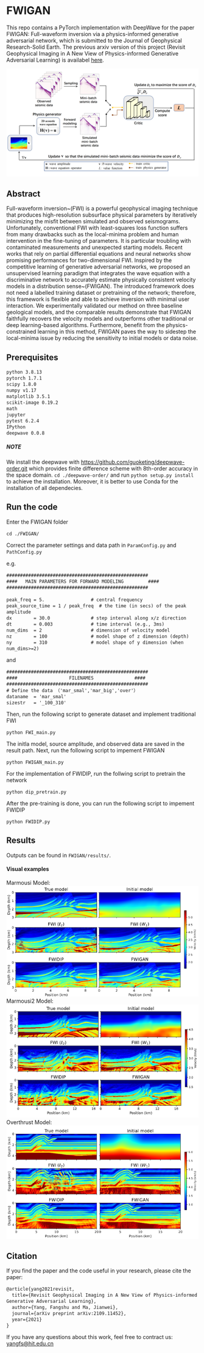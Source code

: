 # FWIGAN
This repo contains a PyTorch implementation with DeepWave for the paper FWIGAN: Full-waveform inversion via a physics-informed generative adversarial network, which is submitted to the Journal of Geophysical Research-Solid Earth. The previous arxiv version of this project (Revisit Geophysical Imaging in A New View of Physics-informed Generative Adversarial Learning) is availabel [here](https://arxiv.org/abs/2109.11452).

![Flowchart of FWIGAN](/images/flowchat.png)

## Abstract
Full-waveform inversion~(FWI) is a powerful geophysical imaging technique that produces high-resolution subsurface physical parameters by iteratively minimizing the misfit between simulated and observed seismograms. Unfortunately, conventional FWI with least-squares loss function suffers from many drawbacks such as the local-minima problem and human intervention in the fine-tuning of parameters. It is particular troubling with contaminated measurements and unexpected starting models. Recent works that rely on partial differential equations and neural networks show promising performances for two-dimensional FWI. Inspired by the competitive learning of generative adversarial networks, we proposed an unsupervised learning paradigm that integrates the wave equation with a discriminative network to accurately estimate physically consistent velocity models in a distribution sense~(FWIGAN). The introduced framework does not need a labelled training dataset or pretraining of the network; therefore,  this framework is flexible and able to achieve inversion with minimal user interaction. We experimentally validated our method on three baseline geological models, and the comparable results demonstrate that FWIGAN faithfully recovers the velocity models and outperforms other traditional or deep learning-based algorithms. Furthermore, benefit from the physics-constrained learning in this method, FWIGAN paves the way to sidestep the local-minima issue by reducing the sensitivity to initial models or data noise.

## Prerequisites
```
python 3.8.13  
pytorch 1.7.1
scipy 1.8.0
numpy v1.17
matplotlib 3.5.1
scikit-image 0.19.2
math
jupyter
pytest 6.2.4
IPython
deepwave 0.0.8
```
##### NOTE 
We install the deepwave with https://github.com/guoketing/deepwave-order.git which provides finite difference scheme with 8th-order accuracy in the space domain. ```cd ./deepwave-order/``` and run ```python setup.py install ``` to achieve the installation. Moreover, it is better to use Conda for the installation of all dependecies.

## Run the code
Enter the FWIGAN folder
```
cd ./FWIGAN/
```
Correct the parameter settings and data path in ```ParamConfig.py``` and ```PathConfig.py```

e.g.
```
####################################################
####   MAIN PARAMETERS FOR FORWARD MODELING         ####
####################################################

peak_freq = 5.                 # central frequency
peak_source_time = 1 / peak_freq  # the time (in secs) of the peak amplitude
dx        = 30.0               # step interval along x/z direction
dt        = 0.003              # time interval (e.g., 3ms)
num_dims  = 2                  # dimension of velocity model
nz        = 100                # model shape of z dimension (depth)
ny        = 310                # model shape of y dimension (when num_dims>=2)
```
and 
```
####################################################
####                   FILENAMES               ####
####################################################
# Define the data （'mar_smal','mar_big','over'）
dataname  = 'mar_smal'
sizestr   = '_100_310'
```
Then, run the following script to generate dataset and implement traditional FWI 
```
python FWI_main.py
```
The initla model, source amplitude, and observed data are saved in the result path.
Next, run the following script to impement FWIGAN
```
python FWIGAN_main.py
```
For the implementation of FWIDIP, run the follwing script to pretrain the network
```
python dip_pretrain.py
```
After the pre-training is done, you can run the following script to impement FWIDIP
```
python FWIDIP.py
```

## Results
Outputs can be found in ```FWIGAN/results/```.
#### Visual examples
Marmousi Model:
![Inversion results of the Marmousi2 model.](/images/mar_smal_rec.png)
Marmousi2 Model:
![Inversion results of the Marmousi2 model.](/images/mar_big_rec.png)
Overthrust Model:
![Inversion results of the Marmousi2 model.](/images/over_rec.png)
## Citation

If you find the paper and the code useful in your research, please cite the paper:
```
@article{yang2021revisit,
  title={Revisit Geophysical Imaging in A New View of Physics-informed Generative Adversarial Learning},
  author={Yang, Fangshu and Ma, Jianwei},
  journal={arXiv preprint arXiv:2109.11452},
  year={2021}
}
```
If you have any questions about this work, feel free to contract us: yangfs@hit.edu.cn
